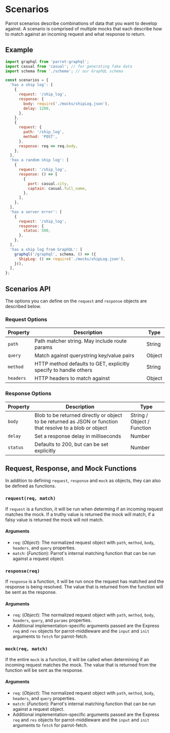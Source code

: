 # Scenarios

Parrot scenarios describe combinations of data that you want to develop against. A scenario is comprised of multiple mocks that each describe how to match against an incoming request and what response to return.

## Example

```js
import graphql from 'parrot-graphql';
import casual from 'casual'; // for generating fake data
import schema from './schema'; // our GraphQL schema

const scenarios = {
  'has a ship log': [
    {
      request: '/ship_log',
      response: {
        body: require('./mocks/shipLog.json'),
        delay: 1200,
      },
    },
    {
      request: {
        path: '/ship_log',
        method: 'POST',
      },
      response: req => req.body,
    },
  ],
  'has a random ship log': [
    {
      request: '/ship_log',
      response: () => [
        {
          port: casual.city,
          captain: casual.full_name,
        },
      ],
    },
  ],
  'has a server error': [
    {
      request: '/ship_log',
      response: {
        status: 500,
      },
    },
  ],
  'has a ship log from GraphQL': [
    graphql('/graphql', schema, () => ({
      ShipLog: () => require('./mocks/shipLog.json'),
    })),
  ],
};
```

## Scenarios API

The options you can define on the `request` and `response` objects are described below.

### Request Options

| Property  | Description                                                  | Type   |
| --------- | ------------------------------------------------------------ | ------ |
| `path`    | Path matcher string. May include route params                | String |
| `query`   | Match against querystring key/value pairs                    | Object |
| `method`  | HTTP method defaults to GET, explicitly specify to handle others | String |
| `headers` | HTTP headers to match against                                | Object |

### Response Options

| Property | Description                                                  | Type                       |
| -------- | ------------------------------------------------------------ | -------------------------- |
| `body`   | Blob to be returned directly or object to be returned as JSON or function that resolve to a blob or object | String / Object / Function |
| `delay`  | Set a response delay in milliseconds                         | Number                     |
| `status` | Defaults to 200, but can be set explicitly                   | Number                     |

## Request, Response, and Mock Functions

In addition to defining `request`, `response` and `mock` as objects, they can also be defined as functions.  

### `request(req, match)`

If `request` is a function, it will be run when determing if an incoming request matches the mock.  If a truthy value is returned the mock will match, if a falsy value is returned the mock will not match.

#### Arguments

* `req`: (*Object*): The normalized request object with `path`, `method`, `body`, `headers`, and `query` properties.
* `match`: (*Function*): Parrot's internal matching function that can be run against a request object.

### `response(req)`

If `response` is a function, it will be run once the request has matched and the response is being resolved.  The value that is returned from the function will be sent as the response.

#### Arguments

* `req`: (*Object*): The normalized request object with `path`, `method`, `body`, `headers`, `query`, and `params` properties.
* Additional implementation-specific arguments passed are the Express `req` and `res` objects for parrot-middleware and the `input` and `init` arguments to `fetch` for parrot-fetch. 

### `mock(req, match)`

If the entire `mock` is a function, it will be called when determining if an incoming request matches the mock.  The value that is returned from the function will be sent as the response.

#### Arguments

- `req`: (*Object*): The normalized request object with `path`, `method`, `body`, `headers`, and `query` properties.
- `match`: (*Function*): Parrot's internal matching function that can be run against a request object.
- Additional implementation-specific arguments passed are the Express `req` and `res` objects for parrot-middleware and the `input` and `init` arguments to `fetch` for parrot-fetch. 